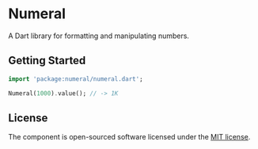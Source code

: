 # Numeral

A Dart library for formatting and manipulating numbers.

## Getting Started

```dart
import 'package:numeral/numeral.dart';

Numeral(1000).value(); // -> 1K
```

## License

The component is open-sourced software licensed under the [MIT license](LICENSE).

